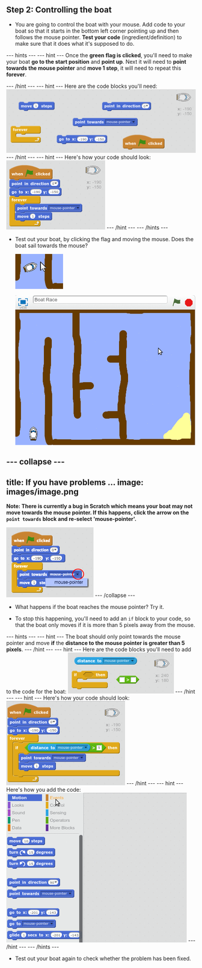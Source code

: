 ## Step 2: Controlling the boat

+ You are going to control the boat with your mouse. Add code to your boat so that it starts in the bottom left corner pointing up and then follows the mouse pointer. __Test your code__ (ingredient/definition) to make sure that it does what it's supposed to do.

--- hints ---
--- hint ---
Once the __green flag is clicked__, you'll need to make your boat __go to the start position__ and __point up__. Next it will need to __point towards the mouse pointer__ and __move 1 step__, it will need to repeat this __forever__.

--- /hint ---
--- hint ---
Here are the code blocks you'll need:
![screenshot](images/boat-move-blocks.png)
--- /hint ---
--- hint ---
Here's how your code should look:
![screenshot](images/boat-move-code.png)
--- /hint ---
--- /hints ---

+ Test out your boat, by clicking the flag and moving the mouse. Does the boat sail towards the mouse?

	![screenshot](images/boat-mouse.png)
	
	![screenshot](images/boat-pointer-test-anim.gif)

--- collapse ---
---
title: If you have problems ...
image: images/image.png
---
__Note: There is currently a bug in Scratch which means your boat may not move towards the mouse pointer. If this happens, click the arrow on the `point towards` block and re-select 'mouse-pointer'.__

![screenshot](images/boat-bug.png) 
--- /collapse ---


+ What happens if the boat reaches the mouse pointer? Try it. 

+ To stop this happening, you'll need to add an `if` block to your code, so that the boat only moves if it is more than 5 pixels away from the mouse.

--- hints ---
--- hint ---
The boat should only point towards the mouse pointer and move __if__ the __distance to the mouse pointer is greater than 5 pixels__.
--- /hint ---
--- hint ---
Here are the code blocks you'll need to add to the code for the boat:
![screenshot](images/boat-pointer-blocks.png)
--- /hint ---
--- hint ---
Here's how your code should look:
![screenshot](images/boat-pointer-code.png)
--- /hint ---
--- hint ---
Here's how you add the code:
![screenshot](images/boat-pointer-anim.gif)
--- /hint ---
--- /hints ---

+ Test out your boat again to check whether the problem has been fixed.
